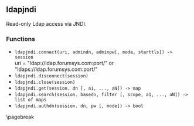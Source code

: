 ## ldapjndi

Read-only Ldap access via JNDI.

### Functions

*   `ldapjndi.connect(uri, admindn, adminpw[, mode, starttls]) -> session` \
    uri = "ldap://ldap.forumsys.com:port/" or "ldaps://ldap.forumsys.com:port/"
*   `ldapjndi.disconnect(session)`
*   `ldapjndi.close(session)`
*   `ldapjndi.get(session. dn [, a1, ..., aN]) -> map`
*   `ldapjndi.search(session. basedn, filter [, scope, a1, ..., aN]) -> list of maps`
*   `ldapjndi.authdn(session. dn, pw [, mode]) -> bool`

\pagebreak
